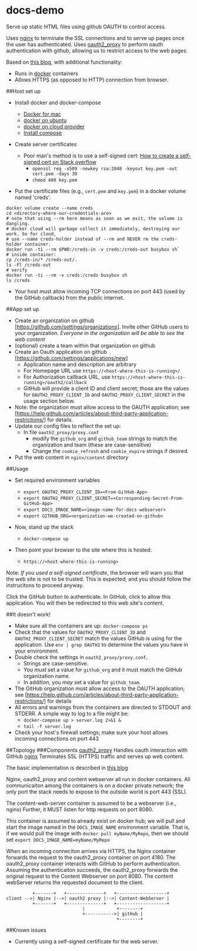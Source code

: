 # docs-demo
Serve up static HTML files using github OAUTH to control access. 

Uses [nginx](http://nginx.org/) to terminate the SSL connections and to serve up pages once the user has authenticated. Uses [oauth2_proxy](https://github.com/bitly/oauth2_proxy) to perform oauth authentication with github, allowing us to restrict access to the web pages.

Based on [this blog](http://developers.canal-plus.com/blog/2015/11/07/install-nginx-reverse-proxy-with-github-oauth2/), with additional functionality:
* Runs in [docker](www.docker.com) containers
* Allows HTTPS (as opposed to HTTP) connection from browser.

##Host set up
* Install docker and docker-compose
  * [Docker for mac](https://docs.docker.com/engine/installation/mac/)
  * [docker on ubuntu](https://docs.docker.com/engine/installation/linux/ubuntulinux/)
  * [docker on cloud provider](https://docs.docker.com/engine/installation/cloud/overview/)
  * [Install compose](https://docs.docker.com/compose/install/)

* Create server certificates 
  * Poor man's method is to use a self-signed cert: [How to create a self-signed cert on Stack overflow](http://stackoverflow.com/questions/10175812/how-to-create-a-self-signed-certificate-with-openssl)
    * `openssl req -x509 -newkey rsa:2048 -keyout key.pem -out cert.pem -days 30`
    * `chmod 400 key.pem`
* Put the certificate files (e.g., `cert.pem` and `key.pem`) in a docker volume named 'creds'.
```
docker volume create --name creds
cd <directory-where-our-credentials-are>
# note that using --rm here means as soon as we exit, the volume is dangling.
# docker cloud will garbage collect it immediately, destroying our work. So for cloud,
# use --name creds-holder instead of --rm and NEVER rm the creds-holder container.
docker run -ti --rm $PWD:/creds-in -v creds:/creds-out busybox sh`
# inside container:
cp /creds-in/* /creds-out/.
ls -Fl /creds-out
# verify
docker run -ti --rm -v creds:/creds busybox sh
ls /creds
```
* Your host must allow incoming TCP connections on port 443 (used by the GitHub callback) from the public internet.

##App set up
* Create an organization on github [https://github.com/settings/organizations]. Invite other GitHub users to your organization. _Everyone in the organization will be able to see the web content_
* (optional) create a team within that organization on github
* Create an Oauth application on github [https://github.com/settings/applications/new]
  * Application name and description are arbitrary
  * For Homepage URL use `https://<host-where-this-is-running>/`
  * For Authorization callback URL, use `https://<host-where-this-is-running>/oauth2/callback`
  * GitHub will provide a client ID and client secret; those are the values for `OAUTH2_PROXY_CLIENT_ID` and `OAUTH2_PROXY_CLIENT_SECRET` in the usage section below.
* Note: the organization must allow access to the OAUTH application; see [https://help.github.com/articles/about-third-party-application-restrictions/] for details.
* Update our config files to reflect the set up:
  * In file `oauth2_proxy/proxy.conf`
    * modify the `github_org` and `github_team` strings to match the organization and team (these are case-sensitive)
    * Change the `cookie_refresh` and `cookie_expire` strings if desired.
* Put the web content in `nginx/content` directory

##Usage
* Set required environment variables
  * `export OAUTH2_PROXY_CLIENT_ID=<From-GitHub-App>`
  * `export OAUTH2_PROXY_CLIENT_SECRET=<Corresponding-Secret-From-GitHub-App>`
  * `export DOCS_IMAGE_NAME=<image-name-for-docs-webserver>`
  * `export GITHUB_ORG=<organization-we-created-on-github>`

* Now, stand up the stack
  * `docker-compose up`

* Then point your browser to the site where this is hosted:
  * `https://<host-where-this-is-running>`

Note: *If you used a self-signed certificate*, the browser will warn you that the web site is not to be trusted. This is expected, and you should follow the instrucitons to proceed anyway. 

Click the GitHub button to authenticate. In GitHub, click to allow this application. You will then be redirected to this web site's content.

##It doesn't work!
* Make sure all the containers are up: `docker-compose ps`
* Check that the values for `OAUTH2_PROXY_CLIENT_ID` and `OAUTH2_PROXY_CLIENT_SECRET` match the values GitHub is using for the application. Use `env | grep OAUTH2` to determine the values you have in your environment.
* Double check the settings in `oauth2_proxy/proxy.conf`. 
  * Strings are case-sensitive. 
  * You *must* set a value for `github_org` and it must match the GitHub organization name.
  * In addition, you _may_ set a value for `github_team`.
* The GitHub organization must allow access to the OAUTH application; see [https://help.github.com/articles/about-third-party-application-restrictions/] for details
* All errors and warnings from the containers are directed to STDOUT and STDERR. A simple way to log to a file might be:
  * `docker-compose up > server.log 2>&1 &`
  * `tail -f server.log`
* Check your host's firewall settings; make sure your host allows incoming connections on port 443

##Topology
###Components
[oauth2_proxy](https://github.com/bitly/oauth2_proxy) Handles oauth interaction with GitHub
[nginx](http://nginx.org/) Terminates SSL (HTTPS) traffic and serves up web content.

The basic implementation is described in [this blog](http://developers.canal-plus.com/blog/2015/11/07/install-nginx-reverse-proxy-with-github-oauth2/)

Nginx, oauth2_proxy and content webserver all run in docker containers. All communicaiton
among the containers is on a docker private network; the only port the stack
needs to expose to the outside world is port 443 (SSL). 

The content-web-server container is assumed to be a webserver (i.e., nginx)
Further, it MUST listen for http requests on port 8080.

This container is assumed to already exist on docker hub; we will pull and start the
image named in the `DOCS_IMAGE_NAME` environment variable. That is, if we would
pull the image with `docker pull myName/MyRepo`, then we should set 
`export DOCS_IMAGE_NAME=myName/MyRepo`

When an incoming conneciton arrives via HTTPS, the Nginx container forwards the request 
to the oauth2_proxy container on port 4180. The oauth2_proxy container interacts with 
GitHub to perform authenticaiton. Assuming the authenticaiton succeeds, the oauth2_proxy
forwards the original request to the Content Webserver on port 8080. The content
webServer returns the requested document to the client.

```
          +-------+   +--------------+   +-------------------+
client -->| Nginx |-->| oauth2 proxy |-->| Content-WebServer |
          +-------+   +--------------+   +-------------------+
                             |            +--------+
                             +----------->| gitHub |
                                          +--------+
```

##Known issues
* Currently using a self-signed certificate for the web server.
